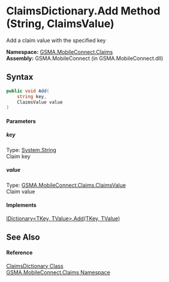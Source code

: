 ClaimsDictionary.Add Method (String, ClaimsValue)
=================================================
Add a claim value with the specified key

**Namespace:** [GSMA.MobileConnect.Claims][1]  
**Assembly:** GSMA.MobileConnect (in GSMA.MobileConnect.dll)

Syntax
------

```csharp
public void Add(
	string key,
	ClaimsValue value
)
```

#### Parameters

##### *key*
Type: [System.String][2]  
Claim key

##### *value*
Type: [GSMA.MobileConnect.Claims.ClaimsValue][3]  
Claim value

#### Implements
[IDictionary&lt;TKey, TValue>.Add(TKey, TValue)][4]  


See Also
--------

#### Reference
[ClaimsDictionary Class][5]  
[GSMA.MobileConnect.Claims Namespace][1]  

[1]: ../README.md
[2]: http://msdn.microsoft.com/en-us/library/s1wwdcbf
[3]: ../ClaimsValue/README.md
[4]: http://msdn.microsoft.com/en-us/library/cy7xta5e
[5]: README.md
[6]: ../../_icons/Help.png